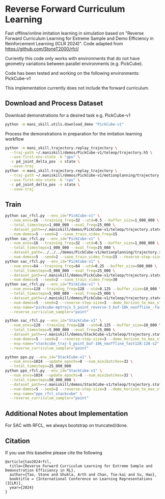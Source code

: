# Reverse Forward Curriculum Learning

Fast offline/online imitation learning in simulation based on "Reverse Forward Curriculum Learning for Extreme Sample and Demo Efficiency in Reinforcement Learning (ICLR 2024)". Code adapted from https://github.com/StoneT2000/rfcl/

Currently this code only works with environments that do not have geometry variations between parallel environments (e.g. PickCube).

Code has been tested and working on the following environments: PickCube-v1

This implementation currently does not include the forward curriculum.

## Download and Process Dataset

Download demonstrations for a desired task e.g. PickCube-v1
```bash
python -m mani_skill.utils.download_demo "PickCube-v1"
```

Process the demonstrations in preparation for the imitation learning workflow
```bash
python -m mani_skill.trajectory.replay_trajectory \
  --traj-path ~/.maniskill/demos/PickCube-v1/teleop/trajectory.h5 \
  --use-first-env-state -b "gpu" \
  -c pd_joint_delta_pos -o state \
  --save-traj
python -m mani_skill.trajectory.replay_trajectory \
  --traj-path ~/.maniskill/demos/PickCube-v1/motionplanning/trajectory.h5 \
  --use-first-env-state -b "cpu" \
  -c pd_joint_delta_pos -o state \
  --save-traj
```

## Train

```bash
python sac_rfcl.py --env_id="PickCube-v1" \
  --num_envs=16 --training_freq=32 --utd=0.5 --buffer_size=1_000_000 \
  --total_timesteps=1_000_000 --eval_freq=25_000 \
  --dataset_path=~/.maniskill/demos/PickCube-v1/teleop/trajectory.state.pd_joint_delta_pos.h5 \
  --num-demos=5 --seed=2 --save_train_video_freq=15
python sac_rfcl.py --env_id="PickCube-v1" \
  --num_envs=16 --training_freq=32 --utd=0.5 --buffer_size=1_000_000 \
  --total_timesteps=1_000_000 --eval_freq=25_000 \
  --dataset_path=../../../demos/PickCube-v1/motionplanning/trajectory.state.pd_joint_delta_pos.h5 \
  --num-demos=5 --seed=2 --save_train_video_freq=15 --reverse-step-size=3 --demo_horizon_to_max_steps_ratio=1.5
python sac_rfcl.py --env_id="PickCube-v1" \
  --num_envs=64 --training_freq=64 --utd=0.25 --buffer_size=500_000 \
  --total_timesteps=5_000_000 --eval_freq=25_000 \
  --dataset_path=~/.maniskill/demos/PickCube-v1/teleop/trajectory.state.pd_joint_delta_pos.h5 \
  --num-demos=5 --seed=2 --save_train_video_freq=30
python sac_rfcl.py --env_id="PickCube-v1" \
  --num_envs=128 --training_freq=128 --utd=0.125 --buffer_size=10_000 \
  --total_timesteps=5_000_000 --eval_freq=25_000 \
  --dataset_path=~/.maniskill/demos/PickCube-v1/teleop/trajectory.state.pd_joint_delta_pos.h5 \
  --num-demos=5 --seed=2 --reverse-step-size=3 --demo_horizon_to_max_steps_ratio=1.5 \
  --exp-name="pickcube-mptrajs_5_point_reverse-3_buf-10k_nooffline_-fast128:128-s2" \
  --reverse_curriculum_sampler="point"

python sac_rfcl.py --env_id="StackCube-v1" \
  --num_envs=128 --training_freq=128 --utd=0.125 --buffer_size=10_000 \
  --total_timesteps=5_000_000 --eval_freq=25_000 \
  --dataset_path=~/.maniskill/demos/StackCube-v1/teleop/trajectory.state.pd_joint_delta_pos.h5 \
  --num-demos=5 --seed=2 --reverse-step-size=3 --demo_horizon_to_max_steps_ratio=1.5 \
  --exp-name="stackcube_traj-5_point_buf-10k_nooffline_fast128:128-s2" \
  --reverse_curriculum_sampler="point"

python ppo.py --env_id="StackCube-v1" \
  --num_envs=1024 --update_epochs=8 --num_minibatches=32 \
  --total_timesteps=25_000_000
python ppo_rfcl.py --env_id="StackCube-v1" \
  --num_envs=1024 --update_epochs=8 --num_minibatches=32 \
  --total_timesteps=50_000_000 \
  --dataset_path=~/.maniskill/demos/StackCube-v1/teleop/trajectory.state.pd_joint_delta_pos.h5 \
  --num-demos=5 --seed=2 --reverse-step-size=3 --demo_horizon_to_max_steps_ratio=3 \
  --exp-name="ppo_rfcl_stackcube" \
  --reverse_curriculum_sampler="point"
```


## Additional Notes about Implementation

For SAC with RFCL, we always bootstrap on truncated/done.

## Citation

If you use this baseline please cite the following
```
@article{tao2024rfcl,
  title={Reverse Forward Curriculum Learning for Extreme Sample and Demonstration Efficiency in RL},
  author={Tao, Stone and Shukla, Arth and Chan, Tse-kai and Su, Hao},
  booktitle = {International Conference on Learning Representations (ICLR)},
  year={2024}
}
```